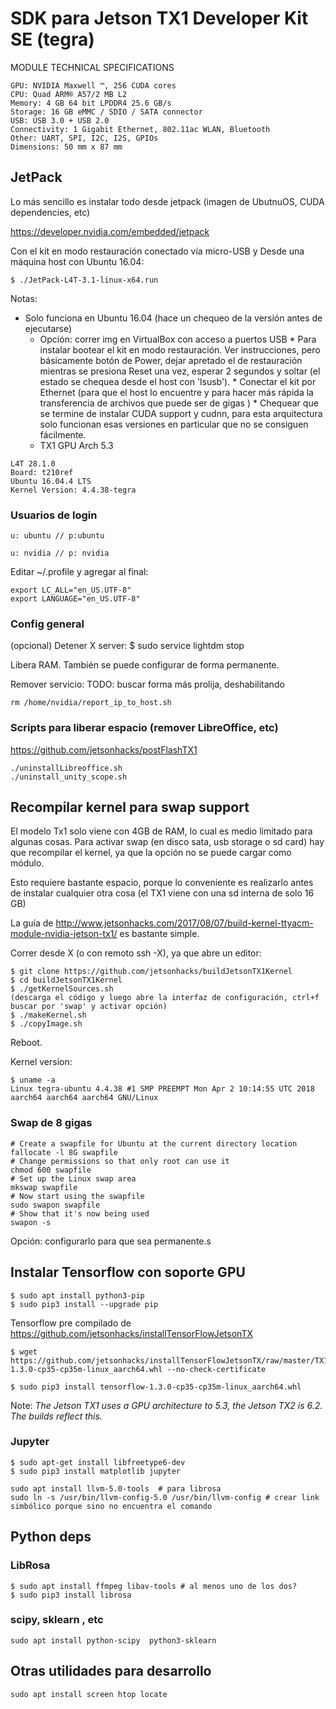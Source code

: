 # SDK para Jetson TX1 Developer Kit SE (tegra)

MODULE TECHNICAL SPECIFICATIONS

    GPU: NVIDIA Maxwell ™, 256 CUDA cores
    CPU: Quad ARM® A57/2 MB L2
    Memory: 4 GB 64 bit LPDDR4 25.6 GB/s
    Storage: 16 GB eMMC / SDIO / SATA connector
    USB: USB 3.0 + USB 2.0
    Connectivity: 1 Gigabit Ethernet, 802.11ac WLAN, Bluetooth
    Other: UART, SPI, I2C, I2S, GPIOs
    Dimensions: 50 mm x 87 mm

## JetPack

Lo más sencillo es instalar todo desde jetpack (imagen de UbutnuOS, CUDA dependencies, etc)

https://developer.nvidia.com/embedded/jetpack

Con el kit en modo restauración conectado vía micro-USB y Desde una máquina host con Ubuntu 16.04:
```
$ ./JetPack-L4T-3.1-linux-x64.run
```

Notas:
   * Solo funciona en Ubuntu 16.04 (hace un chequeo de la versión antes de ejecutarse)
        * Opción: correr img en VirtualBox con acceso a puertos USB
    * Para instalar bootear el kit en modo restauración. Ver instrucciones, pero básicamente botón de Power, dejar apretado el de restauración mientras se presiona Reset una vez, esperar 2 segundos y soltar (el estado se chequea desde el host con 'lsusb').
    * Conectar el kit por Ethernet (para que el host lo encuentre y para hacer más rápida la transferencia de archivos que puede ser de gigas )
    * Chequear que se termine de instalar CUDA support y cudnn, para esta arquitectura solo funcionan esas versiones en particular que no se consiguen fácilmente.
        * TX1 GPU Arch 5.3


    L4T 28.1.0
    Board: t210ref
    Ubuntu 16.04.4 LTS
    Kernel Version: 4.4.38-tegra


### Usuarios de login

    u: ubuntu // p:ubuntu

    u: nvidia // p: nvidia


Editar ~/.profile y agregar al final:

    export LC_ALL="en_US.UTF-8"
    export LANGUAGE="en_US.UTF-8"

### Config general

(opcional) Detener X server:
    $ sudo service lightdm stop

Libera RAM. También se puede configurar de forma permanente.

Remover servicio:
TODO: buscar forma más prolija, deshabilitando

    rm /home/nvidia/report_ip_to_host.sh


### Scripts para liberar espacio (remover LibreOffice, etc)

https://github.com/jetsonhacks/postFlashTX1

    ./uninstallLibreoffice.sh
    ./uninstall_unity_scope.sh

## Recompilar kernel para swap support

El modelo Tx1 solo viene con 4GB de RAM, lo cual es medio limitado para algunas cosas. Para activar swap (en disco sata, usb storage o sd card) hay que recompilar el kernel, ya que la opción no se puede cargar como módulo.

Esto requiere bastante espacio, porque lo conveniente es realizarlo antes de instalar cualquier otra cosa (el TX1 viene con una sd interna de solo 16 GB)

La guía de http://www.jetsonhacks.com/2017/08/07/build-kernel-ttyacm-module-nvidia-jetson-tx1/ 
es bastante simple.

Correr desde X (o con remoto ssh -X), ya que abre un editor:

    $ git clone https://github.com/jetsonhacks/buildJetsonTX1Kernel
    $ cd buildJetsonTX1Kernel
    $ ./getKernelSources.sh 
    (descarga el código y luego abre la interfaz de configuración, ctrl+f buscar por 'swap' y activar opción)
    $ ./makeKernel.sh
    $ ./copyImage.sh

Reboot.


Kernel version:

    $ uname -a
    Linux tegra-ubuntu 4.4.38 #1 SMP PREEMPT Mon Apr 2 10:14:55 UTC 2018 aarch64 aarch64 aarch64 GNU/Linux

### Swap de  8 gigas
    # Create a swapfile for Ubuntu at the current directory location
    fallocate -l 8G swapfile
    # Change permissions so that only root can use it
    chmod 600 swapfile
    # Set up the Linux swap area
    mkswap swapfile
    # Now start using the swapfile
    sudo swapon swapfile
    # Show that it's now being used
    swapon -s

Opción: configurarlo para que sea permanente.s

## Instalar Tensorflow con soporte GPU
    $ sudo apt install python3-pip
    $ sudo pip3 install --upgrade pip

Tensorflow pre compilado de https://github.com/jetsonhacks/installTensorFlowJetsonTX

    $ wget https://github.com/jetsonhacks/installTensorFlowJetsonTX/raw/master/TX1/tensorflow-1.3.0-cp35-cp35m-linux_aarch64.whl --no-check-certificate

    $ sudo pip3 install tensorflow-1.3.0-cp35-cp35m-linux_aarch64.whl 

Note: *The Jetson TX1 uses a GPU architecture to 5.3, the Jetson TX2 is 6.2. The builds reflect this.*

### Jupyter

    $ sudo apt-get install libfreetype6-dev
    $ sudo pip3 install matplotlib jupyter

    sudo apt install llvm-5.0-tools  # para librosa
    sudo ln -s /usr/bin/llvm-config-5.0 /usr/bin/llvm-config # crear link simbólico porque sino no encuentra el comando

## Python deps

### LibRosa
    $ sudo apt install ffmpeg libav-tools # al menos uno de los dos?
    $ sudo pip3 install librosa  

### scipy, sklearn , etc
    sudo apt install python-scipy  python3-sklearn

## Otras utilidades para desarrollo
    sudo apt install screen htop locate

